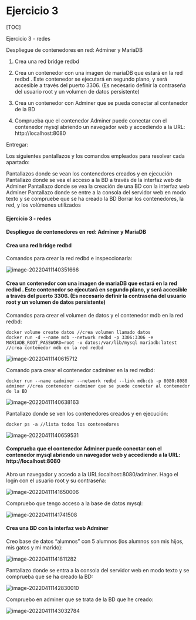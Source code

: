 # Ejercicio 3

[TOC]

Ejercicio 3 - redes

Despliegue de contenedores en red: Adminer y MariaDB

1. Crea una red bridge redbd

2. Crea un contenedor con una imagen de mariaDB que estará en la red redbd . Este contenedor se
    ejecutará en segundo plano, y será accesible a través del puerto 3306. (Es necesario definir la
    contraseña del usuario root y un volumen de datos persistente)

3. Crea un contenedor con Adminer que se pueda conectar al contenedor de la BD

4. Comprueba que el contenedor Adminer puede conectar con el contenedor mysql abriendo un
    navegador web y accediendo a la URL: http://localhost:8080

  Entregar:

  Los siguientes pantallazos y los comandos empleados para resolver cada apartado:

  Pantallazos donde se vean los contenedores creados y en ejecución
  Pantallazo donde se vea el acceso a la BD a través de la interfaz web de Adminer
  Pantallazo donde se vea la creación de una BD con la interfaz web Adminer
  Pantallazo donde se entre a la consola del servidor web en modo texto y se compruebe que se ha creado la BD
  Borrar los contenedores, la red, y los volúmenes utilizados



#### Ejercicio 3 - redes 

#### Despliegue de contenedores en red: Adminer y MariaDB 

#### Crea una red bridge redbd

Comandos para crear la red redbd e inspeccionarla:



![image-20220411140351666](C:\Users\Romina\AppData\Roaming\Typora\typora-user-images\image-20220411140351666.png)



#### Crea un contenedor con una imagen de mariaDB que estará en la red redbd . Este contenedor se ejecutará en segundo plano, y será accesible a través del puerto 3306. (Es necesario definir la contraseña del usuario root y un volumen de datos persistente)



Comandos para crear el volumen de datos y el contenedor mdb en la red redbd:

```
docker volume create datos //crea volumen llamado datos
docker run -d --name mdb --network redbd -p 3306:3306 -e MARIADB_ROOT_PASSWORD=root -v datos:/var/lib/mysql mariadb:latest  //crea contenedor mdb en la red redbd
```

![image-20220411140615712](C:\Users\Romina\AppData\Roaming\Typora\typora-user-images\image-20220411140615712.png)



Comando para crear el contenedor cadminer en la red redbd:

```
docker run --name cadminer --network redbd --link mdb:db -p 8080:8080 adminer //crea contenedor cadminer que se puede conectar al contenedor de la BD
```

![image-20220411140638163](C:\Users\Romina\AppData\Roaming\Typora\typora-user-images\image-20220411140638163.png)



Pantallazo donde se ven los contenedores creados y en ejecución:

```
docker ps -a //lista todos los contenedores
```

![image-20220411140659531](C:\Users\Romina\AppData\Roaming\Typora\typora-user-images\image-20220411140659531.png)





#### Comprueba que el contenedor Adminer puede conectar con el contenedor mysql abriendo un navegador web y accediendo a la URL: http://localhost:8080



Abro un navegador y accedo a la URL:localhost:8080/adminer. Hago el login con el usuario root y su contraseña:

![image-20220411141650006](C:\Users\Romina\AppData\Roaming\Typora\typora-user-images\image-20220411141650006.png)



Compruebo que tengo acceso a la base de datos mysql:

![image-20220411141741508](C:\Users\Romina\AppData\Roaming\Typora\typora-user-images\image-20220411141741508.png)



#### Crea una BD con la interfaz web Adminer

Creo base de datos “alumnos” con 5 alumnos (los alumnos son mis hijos, mis gatos y mi marido):

![image-20220411141811282](C:\Users\Romina\AppData\Roaming\Typora\typora-user-images\image-20220411141811282.png)



Pantallazo donde se entra a la consola del servidor web en modo texto y se comprueba que se ha creado la BD:



![image-20220411142830010](C:\Users\Romina\AppData\Roaming\Typora\typora-user-images\image-20220411142830010.png)

 Compruebo en adminer que se trata de la BD que he creado:

![image-20220411143032784](C:\Users\Romina\AppData\Roaming\Typora\typora-user-images\image-20220411143032784.png)